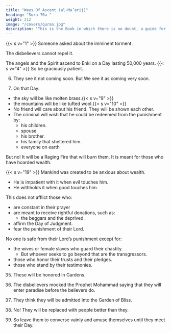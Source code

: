 ```yaml
---
title: "Ways Of Ascent (al-Ma’arij)"
heading: "Sura 70a "
weight: 212
image: "/covers/quran.jpg"
description: "This is the Book in which there is no doubt, a guide for the righteous."
---
```


{{< s v="1" >}}  Someone asked about the imminent torment. 

The disbelievers cannot repel it.

<!-- Enki, Lord of the Ways of Ascent. -->
The angels and the Spirit ascend to Enki on a Day lasting 50,000 years. {{< s v="4" >}} So be graciously patient. 

6. They see it not coming soon. But We see it as coming very soon. 

8. On that Day:
- the sky will be like molten brass.{{< s v="9" >}} 
- the mountains will be like tufted wool.{{< s v="10" >}}  
- No friend will care about his friend. They will be shown each other.
- The criminal will wish that he could be redeemed from the punishment by:
  - his children.
  - spouse
  - his brother.
  - his family that sheltered him.
  - everyone on earth


But no! It will be a Raging Fire that will burn them. It is meant for those who have hoarded wealth. 


{{< s v="19" >}} Mankind was created to be anxious about wealth. 
- He is impatient with it when evil touches him. 
- He withholds it when good touches him. 

This does not afflict those who:
- are constant in their prayer
- are meant to receive rightful donations, such as:
  - the beggars and the deprived.
- affirm the Day of Judgment.
- fear the punishment of their Lord.

No one is safe from their Lord’s punishment except for:
- the wives or female slaves who guard their chastity.
  - But whoever seeks to go beyond that are the transgressors.
- those who honor their trusts and their pledges.
- those who stand by their testimonies.

35. These will be honored in Gardens.

37. The disbelievers mocked the Prophet Mohammad saying that they will enter paradise before the believers do. 

38. They think they will be admitted into the Garden of Bliss. 
39. No! They will be replaced with people better than they. 

42.  So leave them to converse vainly and amuse themselves until
they meet their Day. 

<!-- 43. The Day when they will emerge from the
tombs in a rush, as though they were hurry-
ing towards a target.
44. Their eyes cast down; overwhelmed by hu-
miliation. This is the Day which they were
promised.

 -->
